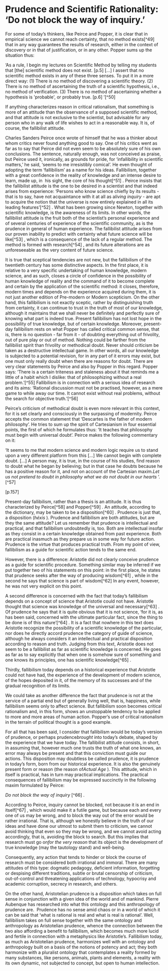 Prudence and Scientific Rationality: ‘Do not block the way of inquiry.’
=======================================================================

For some of today’s thinkers, like Peirce and Popper, it is clear that
in empirical science we cannot reach certainty, that no method
exists[^49] that in any way guarantees the results of research, either
in the context of discovery or in that of justification, or in any
other. Popper sums up the situation thus:

‘As a rule, I begin my lectures on Scientific Method by telling my
students that [the] scientific method does not exist. [p.5] [...] I
assert that no scientific method exists in any of these three senses. To
put it in a more direct way: (1) There is no method of discovering a
scientific theory. (2) There is no method of ascertaining the truth of a
scientific hypothesis, i.e., no method of verification. (3) There is no
method of ascertaining whether a hypothesis is 'probable', or probably
true. [p.6] ’[^50]

If anything characterizes reason in critical rationalism, that something
is more of an attitude than the observance of a supposed scientific
method, and that attitude is not exclusive to the scientist, but
advisable for any person who in any walk of life wishes to act in a
reasonable way. It is, of course, the fallibilist attitude.

Charles Sanders Peirce once wrote of himself that he was a thinker about
whom critics never found anything good to say. One of his critics went
as far as to say that Peirce did not even seem to be absolutely sure of
his own conclusions. The sentence, naturally enough, was not conceived
as praise, but Peirce used it, ironically, as grounds for pride, for
‘infallibility in scientific matters,’ he said, ‘seems to me
irresistibly comical’. He even thought of adopting the term
‘fallibilism’ as a name for his ideas. Fallibilism, together with a
great confidence in the reality of knowledge and an intense desire to
learn, made up, in  his sight, the core of his thought[^51] . Peirce
insists that the fallibilist attitude is the one to be desired in a
scientist and that indeed arises from experience: ‘Persons who know
science chiefly by its results -that is to say, have not acquaintance
with it at all as a*living inquiry* - are apt to acquire the notion that
the universe is now entirely explained in all its leading features’[^52]
. What has been growing since Newton, together with scientific
knowledge, is the awareness of its limits. In other words, the
fallibilist attitude is the fruit both of the scientist’s personal
experience and of several centuries of experience of the scientific
community, as is the prudence in general of human experience. The
fallibilist attitude arises from our proven inability to predict with
certainty what future science will be like[^53] , which is a consequence
of the lack of a regular method. The method is formed with research[^54]
, and its future alterations are as unforeseeable as the very content of
future science.

It is true that sceptical tendencies are not new, but the fallibilism of
the twentieth century has some distinctive aspects. In the first place,
it is relative to a very specific undertaking of human knowledge, modern
science, and as such, closes a circle of confidence in the possibility
of human knowledge of reality and the command of it to become complete
and certain by the application of the scientific method: it closes,
therefore, modern times and depends on the experience acquired during
them, it is not just another edition of Pre-modern or Modern scepticism.
On the other hand, this fallibilism is not exactly sceptic, rather by
distinguishing truth from certainty, it can continue to trust in the
truth of most of our knowledge, although it maintains that we shall
never be definitely and perfectly sure of knowing what part is indeed
true. Present fallibilism has not lost hope in the possibility of true
knowledge, but of certain knowledge. Moreover, present-day fallibilism
rests on what Popper has called critical common sense, that is, there is
no question - far from it - of doubting everything out of frivolity, out
of pure play or out of method. Nothing could be farther from the
fallibilist spirit than frivolity or methodical doubt. Never should
criticism be taken as a destructive intellectual game. In other words,
all our knowledge is subjected to a potential revision, for in any part
of it errors may exist, but one must only really doubt when there are
reasons for doubt. There are very clear statements by Peirce and also by
Popper in this regard. Popper says: ‘There is a certain triteness and
staleness about it that reminds me a little of a habit which I dislike:
that of philosophizing without a real problem.’[^55] Fallibilism is in
connection with a serious idea of research and its aims: ‘Rational
discussion must not be practised, however, as a mere game to while away
our time. It cannot exist without real problems, without the search for
objective truth.’[^56]

Peirce’s criticism of methodical doubt is even more relevant in this
context, for it is set clearly and consciously in the surpassing of
modernity. Peirce accepts the common statement that ‘Descartes is the
father of modern philosophy’. He tries to sum up the spirit of
Cartesianism in four essential points, the first of which he formulates
thus: ‘It teaches that philosophy must begin with universal doubt’.
Peirce makes the following commentary on it:

‘It seems to me that modern science and modern logic require us to stand
upon a very different platform from this [...] We cannot begin with
complete doubt. [...] A person may, it is true, in the course of his
studies, find reason to doubt what he began by believing; but in that
case he doubts because he has a positive reason for it, and not on
account of the Cartesian maxim.*Let us not pretend to doubt in
philosophy what we do not doubt in our hearts* ’.[^57]

[p.157]

Present-day fallibilism, rather than a thesis is an attitude. It is thus
characterized by Peirce[^58] and Popper[^59] . An attitude, according to
the dictionary, may be taken to be a disposition[^60] . Prudence is just
that, a disposition (*héxis* ). Prudence and fallibilism are both
attitudes, but are they the same attitude? Let us remember that prudence
is intellectual and practical, and that fallibilism undoubtedly is, too.
Both are intellectual insofar as they consist in a certain knowledge
obtained from past experience. Both are practical inasmuch as they
prepare us in some way for future action. Prudence is the virtue that
produces practical truth. From my point of view, fallibilism as a guide
for scientific action tends to the same end.

However, there is a difference: Aristotle did not clearly conceive
prudence as a guide for scientific procedure. Something similar may be
inferred if we put together two of his statements on this point: in the
first place, he states that prudence seeks after the way of producing
wisdom[^61] , while in the second he says that science is part of
wisdom[^62] In any event, however, he was not very explicit on this
point.

A second difference is concerned with the fact that today’s fallibilism
depends on a concept of science that Aristotle could not have. Aristotle
thought that science was knowledge of the universal and necessary[^63] .
Of prudence he says that it is quite obvious that it is not science,
‘for it is, as has been said, concerned with the ultimate particular
fact, since the thing to be done is of this nature’[^64] . It is a fact
that nowhere in this text does Aristotle recognize the possibility of a
scientific knowledge of the particular, nor does he directly accord
prudence the category of guide of science, although he always considers
it an intellectual and practical disposition according to reason and
truth. Judging from this text, Aristotle does not seem to be a
fallibilist as far as scientific knowledge is concerned. He goes as far
as to say explicitly that when one is somehow sure of something and one
knows its principles, one has scientific knowledge[^65] .

Thirdly, fallibilism today depends on a historical experience that
Aristotle could not have had, the experience of the development of
modern science, of the hopes deposited in it, of the memory of its
successes and of the gradual recognition of its limits.

We could take as another difference the fact that prudence is not at the
service of a partial end but of generally living well, that is,
happiness, while fallibilism seems only to affect science. But
fallibilism soon becomes critical rationalism and, in this form, shows
an unstoppable tendency to be applied to more and more areas of human
action. Popper’s use of critical rationalism in the terrain of political
thought is a good example.

For all that has been said, I consider that fallibilism would be today’s
version of prudence, or perhaps prudence*brought* into today’s debate,
shaped by the experience that we have today. The fallibilist attitude
consists, in short, in assuming that, however much one trusts the truth
of what one knows, an error may always be present and that this
conviction must guide our actions. This disposition may doubtless be
called prudence, it is prudence in today’s form, born from our
historical experience. It is also the genuinely present form or reason
(the reason of*Actual Age* ). This attitude, which in itself is
practical, has in turn may practical implications. The practical
consequences of fallibilism may be expressed succinctly in the following
maxim formulated by Peirce:

*Do not block the way of inquiry* [^66] .

According to Peirce, inquiry cannot be blocked, not because it is an end
in itself[^67] , which would make it a futile game, but because each and
every one of us may be wrong, and to block the way out of the error
would be rather irrational. That is, although we honestly believe in the
truth of our ideas and have done our utmost to submit them to criticism,
we cannot avoid thinking that even so they may be wrong, and we cannot
avoid acting accordingly, that is, avoiding the block to search. But
this implies that research must go on*for the very reason* that its
object is the development of true knowledge (may the tautology stand)
and well-being.

Consequently, any action that tends to hinder or block the course of
research must be considered both irrational and immoral. There are many
attitudes of this type: dogmatic pedagogy, deficient information,
forgetting or despising different traditions, subtle or brutal
censorship of criticism, out-of-control and threatening applications of
technology, hypocrisy and academic corruption, secrecy in research, and
others.

On the other hand, Aristotelian prudence is a disposition which takes on
full sense in conjunction with a given idea of the world and of mankind.
Pierre Aubenque has researched into what this ontology and this
anthropology of prudence are.  Prudence has no sense amid chaos or in a
world of which it can be said that ‘what is rational is real and what is
real is rational’. Well, fallibilism takes on full sense together with
the same ontology and anthropology as Aristotelian prudence, whence the
connection between the two also affording a benefit to fallibilism,
which becomes much more lucid and fertile in connection with a
metaphysics like Aristotle’s. Fallibilism today, as much as Aristotelian
prudence, harmonizes well with an ontology and anthropology built on a
basis of the notions of potency and act; they both harmonize with a
pluralist ontology that contemplates a reality formed by many
substances, like persons, animals, plants and elements, a reality with
its own dynamic, not subjected to concept, but open to human
intellection.


